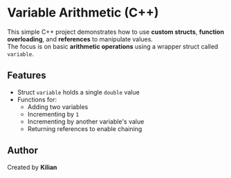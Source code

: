 # Variable Arithmetic (C++)

This simple C++ project demonstrates how to use **custom structs**, **function overloading**, and **references** to manipulate values.  
The focus is on basic **arithmetic operations** using a wrapper struct called `variable`.

## Features

- Struct `variable` holds a single `double` value
- Functions for:
  - Adding two variables
  - Incrementing by `1`
  - Incrementing by another variable's value
  - Returning references to enable chaining

## Author
Created by **Kilian**
